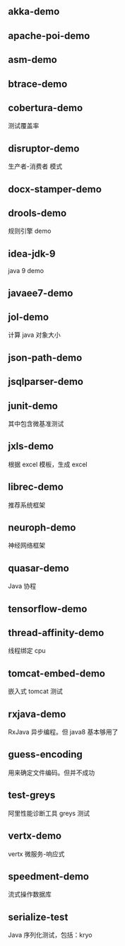 ## akka-demo
## apache-poi-demo
## asm-demo
## btrace-demo
## cobertura-demo
测试覆盖率
## disruptor-demo
生产者-消费者 模式
## docx-stamper-demo
## drools-demo
规则引擎 demo
## idea-jdk-9
java 9 demo
## javaee7-demo
## jol-demo
计算 java 对象大小
## json-path-demo
## jsqlparser-demo
## junit-demo
其中包含微基准测试
## jxls-demo
根据 excel 模板，生成 excel
## librec-demo
推荐系统框架
## neuroph-demo
神经网络框架
## quasar-demo 
Java 协程
## tensorflow-demo
## thread-affinity-demo
线程绑定 cpu
## tomcat-embed-demo
嵌入式 tomcat 测试
## rxjava-demo
RxJava 异步编程。但 java8 基本够用了
## guess-encoding
用来确定文件编码。但并不成功
## test-greys
阿里性能诊断工具 greys 测试
## vertx-demo
vertx 微服务-响应式
## speedment-demo
流式操作数据库
## serialize-test
Java 序列化测试，包括：kryo